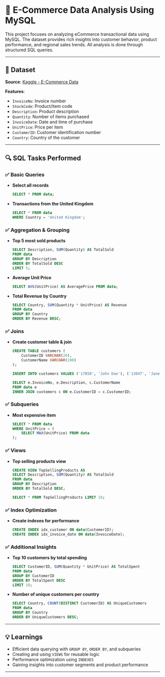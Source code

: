 # 🛒 E-Commerce Data Analysis Using MySQL

This project focuses on analyzing eCommerce transactional data using MySQL. The dataset provides rich insights into customer behavior, product performance, and regional sales trends. All analysis is done through structured SQL queries.

---

## 📁 Dataset

**Source**: [Kaggle - E-Commerce Data](https://www.kaggle.com/datasets/carrie1/ecommerce-data)

**Features**:
- `InvoiceNo`: Invoice number
- `StockCode`: Product/item code
- `Description`: Product description
- `Quantity`: Number of items purchased
- `InvoiceDate`: Date and time of purchase
- `UnitPrice`: Price per item
- `CustomerID`: Customer identification number
- `Country`: Country of the customer

---

## 🔍 SQL Tasks Performed

### ✅ Basic Queries
- **Select all records**
  ```sql
  SELECT * FROM data;
  ```
- **Transactions from the United Kingdom**
  ```sql
  SELECT * FROM data
  WHERE Country = 'United Kingdom';
  ```

### ✅ Aggregation & Grouping
- **Top 5 most sold products**
  ```sql
  SELECT Description, SUM(Quantity) AS TotalSold
  FROM data
  GROUP BY Description
  ORDER BY TotalSold DESC
  LIMIT 5;
  ```

- **Average Unit Price**
  ```sql
  SELECT AVG(UnitPrice) AS AveragePrice FROM data;
  ```

- **Total Revenue by Country**
  ```sql
  SELECT Country, SUM(Quantity * UnitPrice) AS Revenue
  FROM data
  GROUP BY Country
  ORDER BY Revenue DESC;
  ```

### ✅ Joins
- **Create customer table & join**
  ```sql
  CREATE TABLE customers (
      CustomerID VARCHAR(20),
      CustomerName VARCHAR(100)
  );

  INSERT INTO customers VALUES ('17850', 'John Doe'), ('13047', 'Jane Smith');

  SELECT e.InvoiceNo, e.Description, c.CustomerName
  FROM data e
  INNER JOIN customers c ON e.CustomerID = c.CustomerID;
  ```

### ✅ Subqueries
- **Most expensive item**
  ```sql
  SELECT * FROM data
  WHERE UnitPrice = (
      SELECT MAX(UnitPrice) FROM data
  );
  ```

### ✅ Views
- **Top selling products view**
  ```sql
  CREATE VIEW TopSellingProducts AS
  SELECT Description, SUM(Quantity) AS TotalSold
  FROM data
  GROUP BY Description
  ORDER BY TotalSold DESC;
  
  SELECT * FROM TopSellingProducts LIMIT 10;
  ```

### ✅ Index Optimization
- **Create indexes for performance**
  ```sql
  CREATE INDEX idx_customer ON data(CustomerID);
  CREATE INDEX idx_invoice_date ON data(InvoiceDate);
  ```

### ✅ Additional Insights
- **Top 10 customers by total spending**
  ```sql
  SELECT CustomerID, SUM(Quantity * UnitPrice) AS TotalSpent
  FROM data
  GROUP BY CustomerID
  ORDER BY TotalSpent DESC
  LIMIT 10;
  ```

- **Number of unique customers per country**
  ```sql
  SELECT Country, COUNT(DISTINCT CustomerID) AS UniqueCustomers
  FROM data
  GROUP BY Country
  ORDER BY UniqueCustomers DESC;
  ```

---

## 💡 Learnings

- Efficient data querying with `GROUP BY`, `ORDER BY`, and subqueries
- Creating and using `VIEWS` for reusable logic
- Performance optimization using `INDEXES`
- Gaining insights into customer segments and product performance

---






